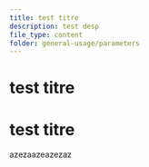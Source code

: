 ```yaml
---
title: test titre
description: test desp
file_type: content
folder: general-usage/parameters
---
```

# test titre

# test titre

azezaazeazezaz
